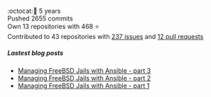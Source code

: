 :octocat::birthday: 5 years  
Pushed 2655 commits  
Own 13 repositories with 468 :star:  
Contributed to 43 repositories with [237 issues](https://github.com/issues?q=is%3Aissue+author%3Aeoli3n) and [12 pull requests](https://github.com/pulls?q=is%3Apr+author%3Aeoli3n+)

##### Lastest blog posts
- [Managing FreeBSD Jails with Ansible - part 3](https://eoli3n.github.io/2021/06/14/jails-part-3.html)
- [Managing FreeBSD Jails with Ansible - part 2](https://eoli3n.github.io/2021/06/09/jails-part-2.html)
- [Managing FreeBSD Jails with Ansible - part 1](https://eoli3n.github.io/2021/06/08/jails-part-1.html)
